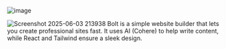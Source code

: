 ![image](https://github.com/user-attachments/assets/e2158f18-8908-4968-a17a-b705475289f5)

 ![Screenshot 2025-06-03 213938](https://github.com/user-attachments/assets/e8603363-d3c5-459d-9c7c-dc93e4a686a0)
Bolt is a simple website builder that lets you create professional sites fast. It uses AI (Cohere) to help write content, while React and Tailwind ensure a sleek design.
